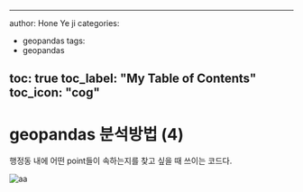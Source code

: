 

---

author: Hone Ye ji
categories: 
 - geopandas
tags: 
 - geopandas

toc: true
toc_label: "My Table of Contents"
toc_icon: "cog"
---
# geopandas 분석방법 (4)

행정동 내에 어떤 point들이 속하는지를 찾고 싶을 때 쓰이는 코드다.

![aa](https://user-images.githubusercontent.com/45659433/164611009-af45260d-c06c-4abc-b95c-1a2e117ee6de.PNG)
<!--stackedit_data:
eyJoaXN0b3J5IjpbNzg2MjYzNDUzLDczMDk5ODExNl19
-->